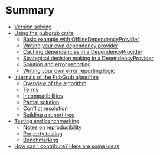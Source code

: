 # Summary

- [Version solving](./version_solving.md)
- [Using the pubgrub crate](./pubgrub_crate/intro.md)
  - [Basic example with OfflineDependencyProvider](./pubgrub_crate/offline_dep_provider.md)
  - [Writing your own dependency provider](./pubgrub_crate/custom_dep_provider.md)
  - [Caching dependencies in a DependencyProvider]()
  - [Strategical decision making in a DependencyProvider]()
  - [Solution and error reporting](./pubgrub_crate/solution.md)
  - [Writing your own error reporting logic](./pubgrub_crate/custom_report.md)
- [Internals of the PubGrub algorithm](./internals/intro.md)
  - [Overview of the algorithm]()
  - [Terms]()
  - [Incompatibilities]()
  - [Partial solution]()
  - [Conflict resolution]()
  - [Building a report tree]()
- [Testing and benchmarking](./testing/intro.md)
  - [Notes on reproducibility]()
  - [Property testing]()
  - [Benchmarking]()
- [How can I contribute? Here are some ideas](./contributing.md)
